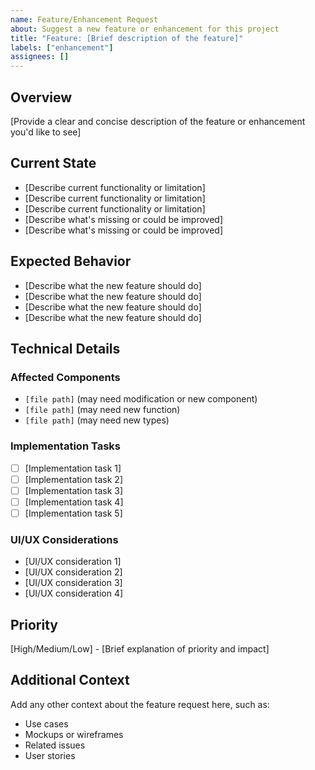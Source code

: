 ```yaml
---
name: Feature/Enhancement Request
about: Suggest a new feature or enhancement for this project
title: "Feature: [Brief description of the feature]"
labels: ["enhancement"]
assignees: []
---
```


## Overview

[Provide a clear and concise description of the feature or enhancement you'd like to see]

## Current State

- [Describe current functionality or limitation]
- [Describe current functionality or limitation]
- [Describe current functionality or limitation]
- [Describe what's missing or could be improved]
- [Describe what's missing or could be improved]

## Expected Behavior

- [Describe what the new feature should do]
- [Describe what the new feature should do]
- [Describe what the new feature should do]
- [Describe what the new feature should do]

## Technical Details

### Affected Components

- `[file path]` (may need modification or new component)
- `[file path]` (may need new function)
- `[file path]` (may need new types)

### Implementation Tasks

- [ ] [Implementation task 1]
- [ ] [Implementation task 2]
- [ ] [Implementation task 3]
- [ ] [Implementation task 4]
- [ ] [Implementation task 5]

### UI/UX Considerations

- [UI/UX consideration 1]
- [UI/UX consideration 2]
- [UI/UX consideration 3]
- [UI/UX consideration 4]

## Priority

[High/Medium/Low] - [Brief explanation of priority and impact]

## Additional Context

Add any other context about the feature request here, such as:

- Use cases
- Mockups or wireframes
- Related issues
- User stories
